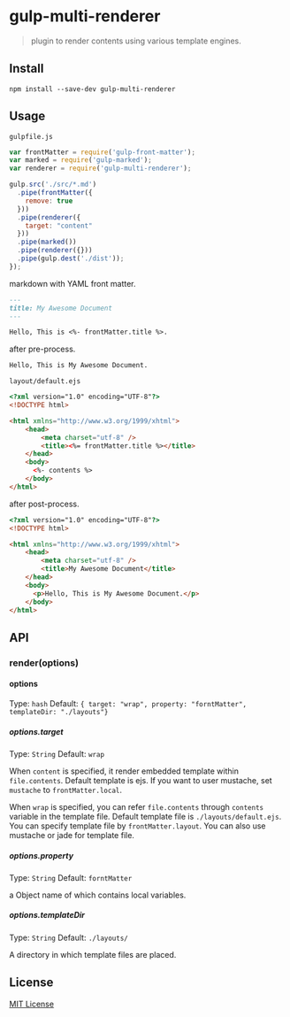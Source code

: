 # gulp-multi-renderer

> plugin to render contents using various template engines.

## Install

```
npm install --save-dev gulp-multi-renderer
```

## Usage

`gulpfile.js`

```javascript
var frontMatter = require('gulp-front-matter');
var marked = require('gulp-marked');
var renderer = require('gulp-multi-renderer');

gulp.src('./src/*.md')
  .pipe(frontMatter({
    remove: true
  }))
  .pipe(renderer({
    target: "content"
  }))
  .pipe(marked())
  .pipe(renderer({}))
  .pipe(gulp.dest('./dist'));
});
```

markdown with YAML front matter.

```markdown
---
title: My Awesome Document
---

Hello, This is <%- frontMatter.title %>.


```

after pre-process.

```markdown
Hello, This is My Awesome Document.

```

`layout/default.ejs`

```html
<?xml version="1.0" encoding="UTF-8"?>
<!DOCTYPE html>

<html xmlns="http://www.w3.org/1999/xhtml">
    <head>
        <meta charset="utf-8" />
        <title><%= frontMatter.title %></title>
    </head>
    <body>
      <%- contents %>
    </body>
</html>
```

after post-process.

```html
<?xml version="1.0" encoding="UTF-8"?>
<!DOCTYPE html>

<html xmlns="http://www.w3.org/1999/xhtml">
    <head>
        <meta charset="utf-8" />
        <title>My Awesome Document</title>
    </head>
    <body>
      <p>Hello, This is My Awesome Document.</p>
    </body>
</html>
```

## API

### render(options)

#### options
Type: `hash`
Default: `{ target: "wrap", property: "forntMatter", templateDir: "./layouts"}`

##### options.target
Type: `String`
Default: `wrap`

When `content` is specified, it render embedded template within `file.contents`. Default template is ejs. If you want to user mustache, set `mustache` to `frontMatter.local`.

When `wrap` is specified, you can refer `file.contents` through `contents` variable in the template file. Default template file is `./layouts/default.ejs`. You can specify template file by `frontMatter.layout`.
You can also use mustache or jade for template file.

##### options.property
Type: `String`
Default: `forntMatter`

a Object name of which contains local variables.

##### options.templateDir
Type: `String`
Default: `./layouts/`

A directory in which template files are placed.

## License

[MIT License](http://en.wikipedia.org/wiki/MIT_License)
